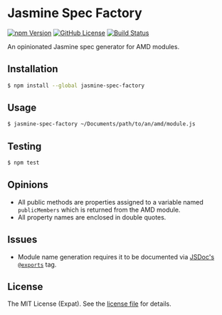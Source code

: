 Jasmine Spec Factory
====================
[![npm Version][NPM VERSION BADGE]][NPM PAGE]
[![GitHub License][LICENSE BADGE]][LICENSE PAGE]
[![Build Status][BUILD BADGE]][BUILD PAGE]

An opinionated Jasmine spec generator for AMD modules.

Installation
------------
```sh
$ npm install --global jasmine-spec-factory
```

Usage
-----
```sh
$ jasmine-spec-factory ~/Documents/path/to/an/amd/module.js
```

Testing
-------
```sh
$ npm test
```

Opinions
--------
- All public methods are properties assigned to a variable named `publicMembers` which is returned from the AMD module.
- All property names are enclosed in double quotes.

Issues
------
- Module name generation requires it to be documented via [JSDoc's](http://usejsdoc.org/) [`@exports`](http://usejsdoc.org/tags-exports.html) tag.

License
-------
The MIT License (Expat). See the [license file](LICENSE) for details.

[BUILD BADGE]: https://img.shields.io/travis/jbenner-radham/jasmine-spec-factory.svg?style=flat-square
[BUILD PAGE]: https://travis-ci.org/jbenner-radham/jasmine-spec-factory
[LICENSE BADGE]: https://img.shields.io/badge/license-MIT-blue.svg?style=flat-square
[LICENSE PAGE]: https://github.com/jbenner-radham/jasmine-spec-factory/blob/master/LICENSE
[NPM PAGE]: https://www.npmjs.com/package/jasmine-spec-factory
[NPM VERSION BADGE]: https://img.shields.io/npm/v/jasmine-spec-factory.svg?style=flat-square
